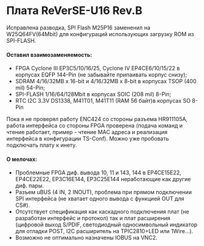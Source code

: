 # Плата ReVerSE-U16 Rev.B
Исправлена разводка, SPI Flash M25P16 замененил на W25Q64FV(64Mbit) для конфигураций использующих загрузку ROM из SPI-FLASH.

#### Оставил взаимозаменяемость:
- FPGA Cyclone III EP3C5/10/16/25, Cyclone IV EP4CE6/10/15/22 в корпусах EQFP 144-Pin (не забывайте припаивать корпус снизу);
- SDRAM 4/16/32MB x 16-bit и 4/16/32MB x 8-bit в корпусах TSOP (400 mil) 54-Pin;
- SPI-FLASH 1/16/64/128Mbit в корпусах SOIC (208 mil) 8-Pin;
- RTC I2C 3.3V DS1338, M41T01, M41T11 (RAM 56 байт)в корпусах SO 8-Pin

Пока я не проверял работу ENC424 со стороны разъема HR911105A, работа интерфейса со стороны FPGA проверена (подача команд и чтение работает, пример - чтение MAC адреса и реализация интерфейса в конфигурации TS-Conf). Можно уже пробовать подключать плату к инету.

#### О мелочах:
- Проблемные FPGA диф. вывода 10, 11 и 143, 144 в EP4CE15E22, EP4CE22E22, EP3C16E144, EP3C25E144 неработающие как другие диф. пары.
- Разъем uBUS (4 IN, 2 INOUT), проблема при прямом подключении SPI интерфейса (не хватает одного вывода с функцией OUT для CS#).
- Отсутствует спецификация как каскадного подключения плат (не разработан интерфейс и протокол) так и плат расширения (цифровой выход S/PDIF, светодиодный односимвольный индикатор для отладки POST, I2C расширитель на TPIC2810+LED или 1Wire...).
- Возможно не оптимально назначены IOBUS на VNC2.
